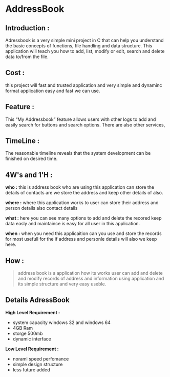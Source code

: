 # AddressBook
## Introduction :
Adressbook is a very simple mini project in C that can help you understand the basic concepts of functions, file handling and data structure. This application will teach you how to add, list, modify or edit, search and delete data to/from the file.


## Cost :
 this project will fast and trusted application and very simple and dynaminc format application 
 easy and fast we can use. 

## Feature :
This “My Addressbook” feature allows users with other logs to add and easily search for buttons and search options. There are also other services,

## TimeLine : 
The reasonable timeline reveals that the system development can be finished on desired time.

## 4W's and 1'H :
**who :**
 this is address book who are using this application can store the details of contacts are we store the address and keep other details of also.

**where :**
where this application works to user can store their address and person details also contact details 

**what :**
here you can see many options to add and delete the recored keep data easly and maintaince is easy for all user in this application.

**when :**
when you need this applicaition can you use and store the records for most usefull for the if address and personle details will also we keep here.

**How :**
 --  
 > address book is a application how its works user can add and delete and modify records of address and information using application and its simple structure and very easy useble.



## Details AdressBook 
**High Level Requirement :**
- system capacity  windows 32 and windows 64 
-  4GB Ram 
- storge 500mb
- dynamic interface

**Low Level Requirement :**
- noraml speed perfomance
- simple design structure 
- less future added
